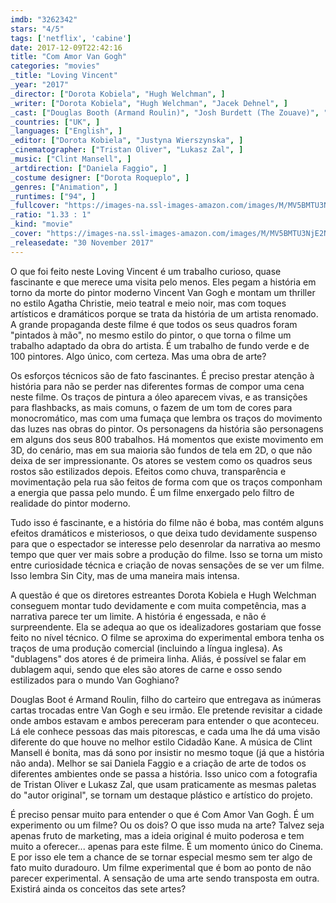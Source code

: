 ```yaml
---
imdb: "3262342"
stars: "4/5"
tags: ['netflix', 'cabine']
date: 2017-12-09T22:42:16
title: "Com Amor Van Gogh"
categories: "movies"
_title: "Loving Vincent"
_year: "2017"
_director: ["Dorota Kobiela", "Hugh Welchman", ]
_writer: ["Dorota Kobiela", "Hugh Welchman", "Jacek Dehnel", ]
_cast: ["Douglas Booth (Armand Roulin)", "Josh Burdett (The Zouave)", "Holly Earl (La Mousme)", "Robin Hodges (Lieutenant Milliet)", "Chris O'Dowd (Postman Joseph Roulin)", "John Sessions (Pere Tanguy)", "Helen McCrory (Louise Chevalier)", "Eleanor Tomlinson (Adeline Ravoux)", "Aidan Turner (The Boatman)", ]
_countries: ["UK", ]
_languages: ["English", ]
_editor: ["Dorota Kobiela", "Justyna Wierszynska", ]
_cinematographer: ["Tristan Oliver", "Lukasz Zal", ]
_music: ["Clint Mansell", ]
_artdirection: ["Daniela Faggio", ]
_costume designer: ["Dorota Roqueplo", ]
_genres: ["Animation", ]
_runtimes: ["94", ]
_fullcover: "https://images-na.ssl-images-amazon.com/images/M/MV5BMTU3NjE2NjgwN15BMl5BanBnXkFtZTgwNDYzMzEwMzI@.jpg"
_ratio: "1.33 : 1"
_kind: "movie"
_cover: "https://images-na.ssl-images-amazon.com/images/M/MV5BMTU3NjE2NjgwN15BMl5BanBnXkFtZTgwNDYzMzEwMzI@._V1._SX96_SY140_.jpg"
_releasedate: "30 November 2017"
---
```

O que foi feito neste Loving Vincent é um trabalho curioso, quase fascinante e que merece uma visita pelo menos. Eles pegam a história em torno da morte do pintor moderno Vincent Van Gogh e montam um thriller no estilo Agatha Christie, meio teatral e meio noir, mas com toques artísticos e dramáticos porque se trata da história de um artista renomado. A grande propaganda deste filme é que todos os seus quadros foram "pintados à mão", no mesmo estilo do pintor, o que torna o filme um trabalho adaptado da obra do artista. É um trabalho de fundo verde e de 100 pintores. Algo único, com certeza. Mas uma obra de arte?

Os esforços técnicos são de fato fascinantes. É preciso prestar atenção à história para não se perder nas diferentes formas de compor uma cena neste filme. Os traços de pintura a óleo aparecem vivas, e as transições para flashbacks, as mais comuns, o fazem de um tom de cores para monocromático, mas com uma fumaça que lembra os traços do movimento das luzes nas obras do pintor. Os personagens da história são personagens em alguns dos seus 800 trabalhos. Há momentos que existe movimento em 3D, do cenário, mas em sua maioria são fundos de tela em 2D, o que não deixa de ser impressionante. Os atores se vestem como os quadros seus rostos são estilizados depois. Efeitos como chuva, transparência e movimentação pela rua são feitos de forma com que os traços componham a energia que passa pelo mundo. É um filme enxergado pelo filtro de realidade do pintor moderno.

Tudo isso é fascinante, e a história do filme não é boba, mas contém alguns efeitos dramáticos e misteriosos, o que deixa tudo devidamente suspenso para que o espectador se interesse pelo desenrolar da narrativa ao mesmo tempo que quer ver mais sobre a produção do filme. Isso se torna um misto entre curiosidade técnica e criação de novas sensações de se ver um filme. Isso lembra Sin City, mas de uma maneira mais intensa.

A questão é que os diretores estreantes Dorota Kobiela e Hugh Welchman conseguem montar tudo devidamente e com muita competência, mas a narrativa parece ter um limite. A história é engessada, e não é surpreendente. Ela se adequa ao que os idealizadores gostariam que fosse feito no nível técnico. O filme se aproxima do experimental embora tenha os traços de uma produção comercial (incluindo a língua inglesa). As "dublagens" dos atores é de primeira linha. Aliás, é possível se falar em dublagem aqui, sendo que eles são atores de carne e osso sendo estilizados para o mundo Van Goghiano?

Douglas Boot é Armand Roulin, filho do carteiro que entregava as inúmeras cartas trocadas entre Van Gogh e seu irmão. Ele pretende revisitar a cidade onde ambos estavam e ambos pereceram para entender o que aconteceu. Lá ele conhece pessoas das mais pitorescas, e cada uma lhe dá uma visão diferente do que houve no melhor estilo Cidadão Kane. A música de Clint Mansell é bonita, mas dá sono por insistir no mesmo toque (já que a história não anda). Melhor se sai Daniela Faggio e a criação de arte de todos os diferentes ambientes onde se passa a história. Isso unico com a fotografia de Tristan Oliver e Lukasz Zal, que usam praticamente as mesmas paletas do "autor original", se tornam um destaque plástico e artístico do projeto.

É preciso pensar muito para entender o que é Com Amor Van Gogh. É um experimento ou um filme? Ou os dois? O que isso muda na arte? Talvez seja apenas fruto de marketing, mas a ideia original é muito poderosa e tem muito a oferecer... apenas para este filme. É um momento único do Cinema. E por isso ele tem a chance de se tornar especial mesmo sem ter algo de fato muito duradouro. Um filme experimental que é bom ao ponto de não parecer experimental. A sensação de uma arte sendo transposta em outra. Existirá ainda os conceitos das sete artes?
